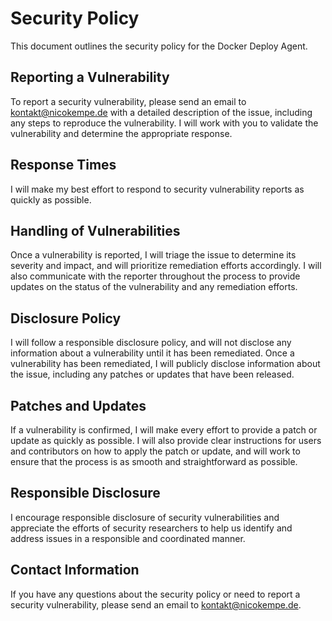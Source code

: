 # Security Policy

This document outlines the security policy for the Docker Deploy Agent.

## Reporting a Vulnerability

To report a security vulnerability, please send an email to kontakt@nicokempe.de with a detailed description of the issue, including any steps to reproduce the vulnerability. I will work with you to validate the vulnerability and determine the appropriate response.

## Response Times

I will make my best effort to respond to security vulnerability reports as quickly as possible.

## Handling of Vulnerabilities

Once a vulnerability is reported, I will triage the issue to determine its severity and impact, and will prioritize remediation efforts accordingly. I will also communicate with the reporter throughout the process to provide updates on the status of the vulnerability and any remediation efforts.

## Disclosure Policy

I will follow a responsible disclosure policy, and will not disclose any information about a vulnerability until it has been remediated. Once a vulnerability has been remediated, I will publicly disclose information about the issue, including any patches or updates that have been released.

## Patches and Updates

If a vulnerability is confirmed, I will make every effort to provide a patch or update as quickly as possible. I will also provide clear instructions for users and contributors on how to apply the patch or update, and will work to ensure that the process is as smooth and straightforward as possible.

## Responsible Disclosure

I encourage responsible disclosure of security vulnerabilities and appreciate the efforts of security researchers to help us identify and address issues in a responsible and coordinated manner.

## Contact Information

If you have any questions about the security policy or need to report a security vulnerability, please send an email to kontakt@nicokempe.de.
